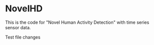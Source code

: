 # NovelHD

This is the code for "Novel Human Activity Detection" with time series sensor data.

Test file changes